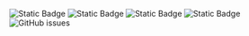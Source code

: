 ![Static Badge](https://img.shields.io/badge/blacklists-60-000000) ![Static Badge](https://img.shields.io/badge/blacklisted-2795003-cc0000) ![Static Badge](https://img.shields.io/badge/whitelisted-2242-00CC00) ![Static Badge](https://img.shields.io/badge/streaming_blacklist-28106-000000) ![GitHub issues](https://img.shields.io/github/issues/fabriziosalmi/blacklists)
